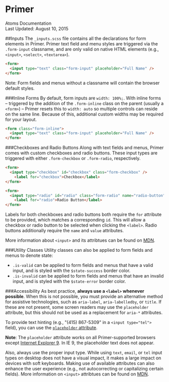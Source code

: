 Primer
===
Atoms Documentation  
Last Updated: August 10, 2015


##Inputs
The `_inputs.scss` file contains all the declarations for form elements in Primer. Primer text field and menu styles are triggered via the `.form-input` classname, and are only valid on native HTML elements (e.g., `<input>`, `<select>`, `<textarea>`).

```html
<form>
  <input type="text" class="form-input" placeholder="Full Name" />
</form>
```

Note: Form fields and menus without a classname will contain the browser default styles.

###Inline Forms
By default, form inputs are `width: 100%;`. With inline forms – triggered by the addition of the `.form-inline` class on the parent (usually a `<form>`) – Primer resets this to `width: auto` so multiple controls can reside on the same line. Because of this, additional custom widths may be required for your layout.

```html
<form class="form-inline">
  <input type="text" class="form-input" placeholder="Full Name" />
</form>
```

###Checkboxes and Radio Buttons
Along with text fields and menus, Primer comes with custom checkboxes and radio buttons. These input types are triggered with either `.form-checkbox` or `.form-radio`, respectively.

```html
<form>
  <input type="checkbox" id="checkbox" class="form-checkbox" />
    <label for="checkbox">Checkbox</label>
</form>

<form>
  <input type="radio" id="radio" class="form-radio" name="radio-button" value="1"/>
    <label for="radio">Radio Button</label>
</form>
```

Labels for both checkboxes and radio buttons both require the `for` attribute to be provided, which matches a corresponding `id`. This will allow a checkbox or radio button to be selected when clicking the `<label>`. Radio buttons additionally require the `name` and `value` attributes.

More information about `<input>` and its attribtues can be found on [MDN](https://developer.mozilla.org/en-US/docs/Web/HTML/Element/Input?redirectlocale=en-US&redirectslug=HTML%2FElement%2FInput).

###Utility Classes
Utility classes can also be applied to form fields and menus to denote state:

- `.is-valid` can be applied to form fields and menus that have a valid input, and is styled with the `$state-success` border color.
- `.is-invalid` can be applied to form fields and menus that have an invalid input, and is styled with the `$state-error` border color.

###Accessibility
As best practice, **always use a `<label>` whenever possible**. When this is not possible, you must provide an alternative method for assistive technologies, such as `aria-label`, `aria-labelledby`, or `title`. If these are not present, some screen readers may use the `placeholder` attribute, but this should not be used as a replacement for `aria-*` attributes.

To provide text hinting (e.g., "(415) 867-5309" in a `<input type="tel">` field), you can use the [`placeholder` attribute](https://developer.mozilla.org/en-US/docs/Web/HTML/Element/Input).

**Note**: The `placeholder` attribute works on all Primer-supported browsers except [Internet Explorer 9](http://caniuse.com/#feat=input-placeholder). In IE 9, the placeholder text does not appear.

Also, always use the proper input type. While using `text`, `email`, or `tel` input types on desktop does not have a visual impact, it makes a large impact on devices with soft keyboards. Making use of available attributes can also enhance the user experience (e.g., not autocorrecting or capitalizing certain fields). More information on `<input>` attribtues can be found on [MDN](https://developer.mozilla.org/en-US/docs/Web/HTML/Element/Input?redirectlocale=en-US&redirectslug=HTML%2FElement%2FInput).